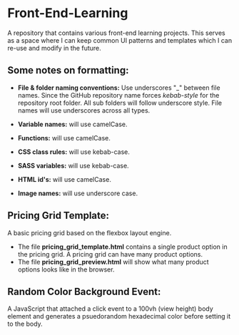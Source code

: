 # Front-End-Learning
A repository that contains various front-end learning projects. This serves as a space where I can keep common UI patterns and templates which I can re-use and modify in the future. 

## Some notes on formatting:

* **File & folder naming conventions:**
Use underscores "_" between file names. Since the GitHub repository name forces *kebab-style* for the repository root folder. All sub folders will follow underscore style. File names will use underscores across all types.

* **Variable names:** will use camelCase.
* **Functions:** will use camelCase.
* **CSS class rules:** will use kebab-case.
* **SASS variables:** will use kebab-case.
* **HTML id's:** will use camelCase.
* **Image names:** will use underscore case.

## Pricing Grid Template:
A basic pricing grid based on the flexbox layout engine.
* The file **pricing_grid_template.html** contains a single product option in the pricing grid. A pricing grid can have many product options.
* The file **pricing_grid_preview.html** will show what many product options looks like in the browser.

## Random Color Background Event:
A JavaScript that attached a click event to a 100vh (view height) body element
and generates a psuedorandom hexadecimal color before setting it to the body.
